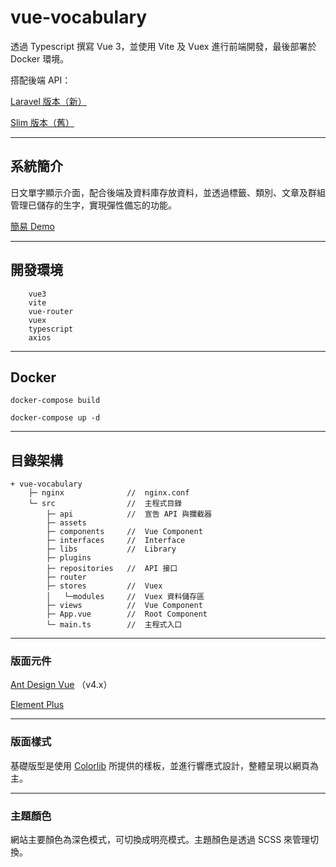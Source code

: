 # vue-vocabulary

透過 Typescript 撰寫 Vue 3，並使用 Vite 及 Vuex 進行前端開發，最後部署於 Docker 環境。

搭配後端 API：

[Laravel 版本（新）](https://github.com/tk50486yui/laravel-vocabulary.git)

[Slim 版本（舊）](https://github.com/tk50486yui/slim-vocabulary.git)

----
## 系統簡介

日文單字顯示介面，配合後端及資料庫存放資料，並透過標籤、類別、文章及群組管理已儲存的生字，實現彈性備忘的功能。

[簡易 Demo](https://vue.yuex.site/vue-vocabulary/)

----
## 開發環境

``` 
    vue3
    vite
    vue-router 
    vuex
    typescript
    axios
``` 
----
## Docker

``` 
docker-compose build
``` 

``` 
docker-compose up -d
``` 
----
## 目錄架構
```    
+ vue-vocabulary
    ├─ nginx              //  nginx.conf
    └─ src                //  主程式目錄
        ├─ api            //  宣告 API 與攔截器
        ├─ assets
        ├─ components     //  Vue Component
        ├─ interfaces     //  Interface
        ├─ libs           //  Library
        ├─ plugins
        ├─ repositories   //  API 接口
        ├─ router
        ├─ stores         //  Vuex
        │   └─modules     //  Vuex 資料儲存區
        ├─ views          //  Vue Component
        ├─ App.vue        //  Root Component
        └─ main.ts        //  主程式入口
```

----
### 版面元件

[Ant Design Vue](https://www.antdv.com/docs/vue/introduce) （v4.x）

[Element Plus](https://element-plus.org/en-US/)

----
### 版面樣式

基礎版型是使用 [Colorlib](https://colorlib.com/) 所提供的樣板，並進行響應式設計，整體呈現以網頁為主。

----
### 主題顏色

網站主要顏色為深色模式，可切換成明亮模式。主題顏色是透過 SCSS 來管理切換。
